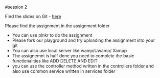 #session 2 

Find the slides on Git - <a href="http://abhiramrk.com/slides/git-session/git-beginner.html#/" target="_blank">here</a>


Please find the assignment in the assignment folder 
 
<ul>
<li>You can use plnkr to do the assignment</li>
<li>Please fork our playground and try uploading the assignment into your git</li>
<li>You can also use local server like wamp/Uwamp/ Xampp</li>
<li>The assignemnt is half done you need to complete the basic functionalities like ADD DELETE AND EDIT</li>
<li>you can use the controller method written in the controllers folder and also use common service written in services folder</li>
</ul>